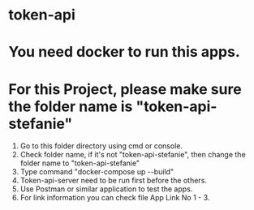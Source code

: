 # token-api
# You need docker to run this apps.
# For this Project, please make sure the folder name is "token-api-stefanie"

1. Go to this folder directory using cmd or console.
2. Check folder name, if it's not "token-api-stefanie", then change the folder name to "token-api-stefanie" 
2. Type command "docker-compose up --build"
3. Token-api-server need to be run first before the others.
4. Use Postman or similar application to test the apps.
5. For link information you can check file App Link No 1 - 3.

